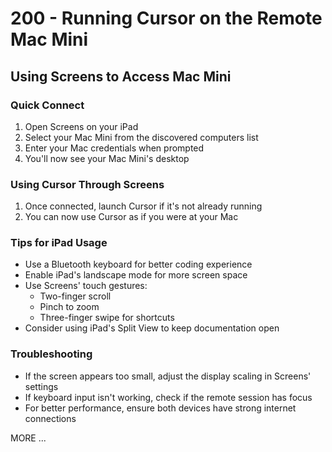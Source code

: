 # 200 - Running Cursor on the Remote Mac Mini

## Using Screens to Access Mac Mini

### Quick Connect
1. Open Screens on your iPad
2. Select your Mac Mini from the discovered computers list
3. Enter your Mac credentials when prompted
4. You'll now see your Mac Mini's desktop

### Using Cursor Through Screens
1. Once connected, launch Cursor if it's not already running
2. You can now use Cursor as if you were at your Mac

### Tips for iPad Usage
- Use a Bluetooth keyboard for better coding experience
- Enable iPad's landscape mode for more screen space
- Use Screens' touch gestures:
  - Two-finger scroll
  - Pinch to zoom
  - Three-finger swipe for shortcuts
- Consider using iPad's Split View to keep documentation open

### Troubleshooting
- If the screen appears too small, adjust the display scaling in Screens' settings
- If keyboard input isn't working, check if the remote session has focus
- For better performance, ensure both devices have strong internet connections

MORE ...